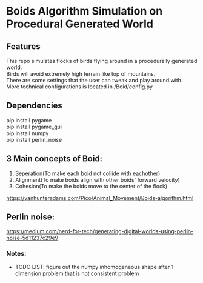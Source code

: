 # Boids Algorithm Simulation on Procedural Generated World

## Features

This repo simulates flocks of birds flying around in a procedurally generated world. <br/>
Birds will avoid extremely high terrain like top of mountains. <br/>
There are some settings that the user can tweak and play around with.<br/>
More technical configurations is located in /Boid/config.py

## Dependencies

pip install pygame <br/>
pip install pygame_gui <br/>
pip install numpy <br/>
pip install perlin_noise

## 3 Main concepts of Boid:

1. Seperation(To make each boid not collide with eachother)
2. Alignment(To make boids align with other boids' forward velocity)
3. Cohesion(To make the boids move to the center of the flock)

https://vanhunteradams.com/Pico/Animal_Movement/Boids-algorithm.html

## Perlin noise:

https://medium.com/nerd-for-tech/generating-digital-worlds-using-perlin-noise-5d11237c29e9

### Notes:

- TODO LIST:
  figure out the numpy inhomogeneous shape after 1 dimension problem that is not consistent problem
